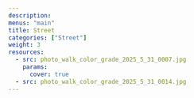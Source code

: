 ```yaml
---
description: 
menus: "main"
title: Street
categories: ["Street"]
weight: 3
resources:
  - src: photo_walk_color_grade_2025_5_31_0007.jpg
    params:
      cover: true
  - src: photo_walk_color_grade_2025_5_31_0014.jpg
---
```


